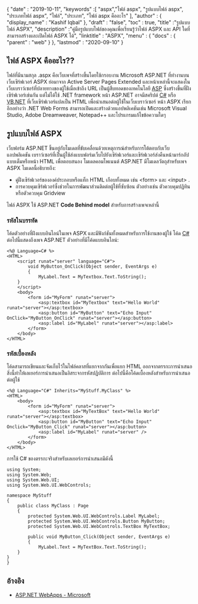 {
  "date" : "2019-10-11",
  "keywords" :[ "aspx","ไฟล์ aspx", "รูปแบบไฟล์ aspx", "ประเภทไฟล์ aspx", "ไฟล์", "ประเภท", "ไฟล์ aspx คืออะไร" ],
  "author" : {
    "display_name" : "Kashif Iqbal"
},
  "draft" : "false",
  "toc" : true,
  "title" :"รูปแบบไฟล์ ASPX",
  "description" :"คู่มือรูปแบบไฟล์ของคุณเพื่อเรียนรู้ว่าไฟล์ ASPX และ API ใดที่สามารถสร้างและเปิดไฟล์ ASPX ได้",
  "linktitle" : "ASPX",
  "menu" : {
    "docs" : {
      "parent" : "web"
}
},
  "lastmod" : "2020-09-10"
}

## ไฟล์ ASPX คืออะไร??

ไฟล์ที่มีนามสกุล .aspx คือเว็บเพจที่สร้างขึ้นโดยใช้กรอบงาน Microsoft ASP.NET ที่ทำงานบนเว็บเซิร์ฟเวอร์ ASPX ย่อมาจาก Active Server Pages Extended และหน้าเหล่านี้จะแสดงในเว็บเบราว์เซอร์ที่ปลายทางของผู้ใช้เมื่อเข้าถึง URL เป็นผู้สืบทอดของเทคโนโลยี [ASP](/th/web/asp/) ซึ่งสร้างขึ้นที่ฝั่งเซิร์ฟเวอร์เช่นกัน แต่ไม่ได้ใช้ .NET framework หน้า ASP.NET อาจมีสคริปต์ [C#](/th/programming/cs/) หรือ [VB.NET](/th/programming/vb/) ที่เว็บเซิร์ฟเวอร์แปลเป็น HTML เพื่อนำเสนอต่อผู้ใช้ในเว็บเบราว์เซอร์ หน้า ASPX เรียกอีกอย่างว่า .NET Web Forms สามารถเปิดและสร้างด้วยแอปพลิเคชันเช่น Microsoft Visual Studio, Adobe Dreamweaver, Notepad++ และโปรแกรมแก้ไขข้อความใดๆ

## รูปแบบไฟล์ ASPX

เว็บฟอร์ม ASP.NET ขึ้นอยู่กับโมเดลที่ขับเคลื่อนด้วยเหตุการณ์สำหรับการโต้ตอบกับเว็บแอปพลิเคชัน เบราว์เซอร์ที่เป็นผู้ใช้ส่งแบบฟอร์มเว็บไปยังเซิร์ฟเวอร์และเซิร์ฟเวอร์ส่งคืนหน้ามาร์กอัปแบบเต็มหรือหน้า HTML เพื่อตอบสนอง โมเดลคอมโพเนนต์ ASP.NET มีโมเดลวัตถุสำหรับเพจ ASPX โมเดลนี้อธิบายถึง:

* คู่ฝั่งเซิร์ฟเวอร์ขององค์ประกอบหรือแท็ก HTML เกือบทั้งหมด เช่น \<form> และ \<input> .
* การควบคุมเซิร์ฟเวอร์ซึ่งช่วยในการพัฒนาส่วนติดต่อผู้ใช้ที่ซับซ้อน ตัวอย่างเช่น ตัวควบคุมปฏิทินหรือตัวควบคุม Gridview

ไฟล์ ASPX ใช้ ASP.NET **Code Behind model** สำหรับการสร้างเพจเหล่านี้

### รหัสในบรรทัด

โค้ดตัวอย่างที่ฝังแบบอินไลน์ในเพจ ASPX และมีฟังก์ชันทั้งหมดสำหรับการใช้งานของผู้ใช้ โค้ด [C#](/th/programming/cs/) ต่อไปนี้แสดงถึงเพจ ASP.NET ตัวอย่างที่มีโค้ดแบบอินไลน์:

```
<%@ Language=C# %>
<HTML>
    <script runat="server" language="C#">
        void MyButton_OnClick(Object sender, EventArgs e)
        {
            MyLabel.Text = MyTextbox.Text.ToString();
    }
    </script>
    <body>
        <form id="MyForm" runat="server">
            <asp:textbox id="MyTextbox" text="Hello World" runat="server"></asp:textbox>
            <asp:button id="MyButton" text="Echo Input" OnClick="MyButton_OnClick" runat="server"></asp:button>
            <asp:label id="MyLabel" runat="server"></asp:label>
        </form>
    </body>
</HTML>
```

### รหัสเบื้องหลัง

โค้ดสามารถเขียนและจัดเก็บไว้ในไฟล์คลาสที่แยกจากกันเพื่อแยก HTML ออกจากตรรกะการนำเสนอ สิ่งนี้ทำให้เลเยอร์การนำเสนอเป็นอิสระจากรหัสปฏิบัติการ ต่อไปนี้คือโค้ดเบื้องหลังสำหรับการนำเสนอต่อผู้ใช้

```
<%@ Language="C#" Inherits="MyStuff.MyClass" %>
<HTML>
    <body>
        <form id="MyForm" runat="server">
            <asp:textbox id="MyTextBox" text="Hello World" runat="server"></asp:textbox>
            <asp:button id="MyButton" text="Echo Input" Onclick="MyButton_Click" runat="server"></asp:button>
            <asp:label id="MyLabel" runat="server" />
        </form>
    </body>
</HTML>
```

การใช้ C# ของตรรกะจริงสำหรับเลเยอร์การนำเสนอมีดังนี้

```
using System;
using System.Web;
using System.Web.UI;
using System.Web.UI.WebControls;

namespace MyStuff
{
    public class MyClass : Page
    {
        protected System.Web.UI.WebControls.Label MyLabel;
        protected System.Web.UI.WebControls.Button MyButton;
        protected System.Web.UI.WebControls.TextBox MyTextBox;

        public void MyButton_Click(Object sender, EventArgs e)
        {
            MyLabel.Text = MyTextBox.Text.ToString();
    }
}
}
```

## อ้างอิง

* [ASP.NET WebApps - Microsoft](https://learn.microsoft.com/en-us/troubleshoot/webapps/welcome-webapps)


